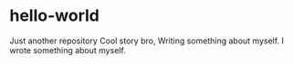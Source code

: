 # hello-world
Just another repository
Cool story bro, Writing something about myself. 
I wrote something about myself.
